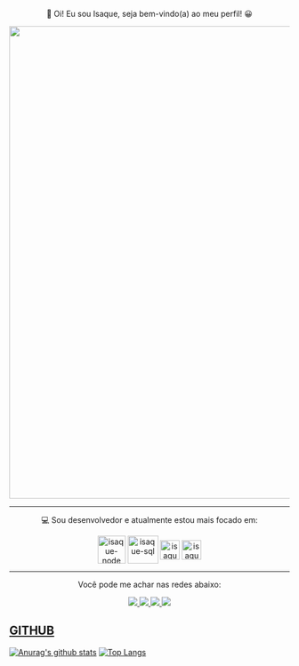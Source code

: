 
<div style="display: inline_block" align="center">

          

👋 Oi! Eu sou Isaque, seja bem-vindo(a) ao meu perfil! 😀
  

  <div>
    <img src="https://github.com/IsaqueRamos/IsaqueRamos/assets/39175497/b7d3f6f9-cd6d-4f69-b67d-deb8b32affc9" heigth="250" width="850"/>
  </div>
  
  <hr>
 
  💻 Sou desenvolvedor e atualmente estou mais focado em: 

 
<img align="center" alt="isaque-node" heigth="40" width="50" 
src='https://cdn.jsdelivr.net/gh/devicons/devicon@master/icons/nodejs/nodejs-original-wordmark.svg' />
<img align="center" alt="isaque-sql" height="50" width="55" src="https://cdn.jsdelivr.net/gh/devicons/devicon@latest/icons/mysql/mysql-original-wordmark.svg" />
<img align="center" alt="isaque-react" heigth="30" width="35" 
src="https://cdn.jsdelivr.net/gh/devicons/devicon@latest/icons/trêsdsmax/trêsdsmax-original.svg" />
<img align="center" alt="isaque-bootstrap" heigth="30" width="35" src="https://cdn.jsdelivr.net/gh/devicons/devicon/icons/bootstrap/bootstrap-original.svg"/>
 
<hr>

  Você pode me achar nas redes abaixo:

<a href="https://www.youtube.com/@isaqueramossilva" target="_blank"><img src="https://img.shields.io/badge/YouTube-%23FF0000.svg?style=for-the-badge&logo=YouTube&logoColor=white">
<a href="https://github.com/IsaqueRamos" target="_blank"><img src="https://img.shields.io/badge/github-%23121011.svg?style=for-the-badge&logo=github&logoColor=white">
<a href="https://www.linkedin.com/in/isaque-ramos-da-silva-811520122" target="_blank"><img src="https://img.shields.io/badge/linkedin-%230077B5.svg?style=for-the-badge&logo=linkedin&logoColor=white">
<a href="mailto:isaqueramos04@gmail.com" target="_blank"><img src="https://img.shields.io/badge/Gmail-D14836?style=for-the-badge&logo=gmail&logoColor=white"> 
<i class="devicon-nextjs-plain"></i>  

          
</div>

## GITHUB
[![Anurag's github stats](https://github-readme-stats.vercel.app/api?username=IsaqueRamos&hide=issues&show_icons=true&title_color=61dafb&text_color=FFFFFF&icon_color=61dafb&bg_color=20232a)](https://github.com/anuraghazra/github-readme-stats)
[![Top Langs](https://github-readme-stats.vercel.app/api/top-langs/?username=IsaqueRamos&layout=compact&title_color=61dafb&text_color=FFFFFF&icon_color=61dafb&bg_color=20232a)](https://github.com/anuraghazra/github-readme-stats)
